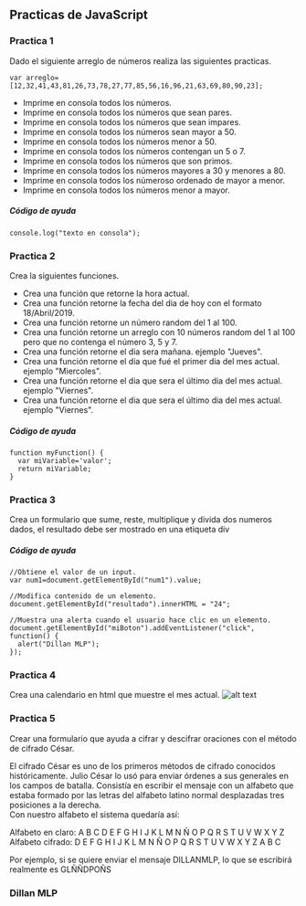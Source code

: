 ## Practicas de JavaScript

### Practica 1
Dado el siguiente arreglo de números realiza las siguientes practicas.
```
var arreglo=[12,32,41,43,81,26,73,78,27,77,85,56,16,96,21,63,69,80,90,23];
```

* Imprime en consola todos los números.
* Imprime en consola todos los números que sean pares.
* Imprime en consola todos los números que sean impares.
* Imprime en consola todos los números sean mayor a 50.
* Imprime en consola todos los números menor a 50.
* Imprime en consola todos los números contengan un 5 o 7.
* Imprime en consola todos los números que son primos.
* Imprime en consola todos los números mayores a 30 y menores a 80.
* Imprime en consola todos los númeroso ordenado de mayor a menor.
* Imprime en consola todos los números menor a mayor.

##### Código de ayuda
```
console.log("texto en consola");
```

### Practica 2
Crea la siguientes funciones.
* Crea una función que retorne la hora actual.
* Crea una función retorne la fecha del dia de hoy con el formato 18/Abril/2019.
* Crea una función retorne un número random del 1 al 100.
* Crea una función retorne un arreglo con 10 números random del 1 al 100 pero que no contenga el número 3, 5 y 7.
* Crea una función retorne el dia sera mañana. ejemplo "Jueves".
* Crea una función retorne el dia que fué el primer dia del mes actual. ejemplo "Miercoles".
* Crea una función retorne el dia que sera el último dia del mes actual. ejemplo "Viernes".
* Crea una función retorne el dia que sera el último dia del mes actual. ejemplo "Viernes".
##### Código de ayuda
```
function myFunction() {
  var miVariable='valor';
  return miVariable;
}
```


### Practica 3
Crea un formulario que sume, reste, multiplique y divida dos numeros dados, el resultado debe ser mostrado en una etiqueta div

##### Código de ayuda
```
//Obtiene el valor de un input.
var num1=document.getElementById("num1").value;

//Modifica contenido de un elemento.
document.getElementById("resultado").innerHTML = "24";

//Muestra una alerta cuando el usuario hace clic en un elemento.
document.getElementById("miBoton").addEventListener("click", function() {
  alert("Dillan MLP");
});
```

### Practica 4
Crea una calendario en html que muestre el mes actual. 
![alt text][logo]

[logo]: https://requenahdz.github.io/javascript/mes.png "Mes"

### Practica 5
Crear una formulario que ayuda a cifrar y descifrar oraciones con el método de cifrado César. 

El cifrado César es uno de los primeros métodos de cifrado conocidos históricamente. Julio César lo usó para enviar órdenes a sus generales en los campos de batalla. Consistía en escribir el mensaje con un alfabeto que estaba formado por las letras del alfabeto latino normal desplazadas tres posiciones a la derecha. <br>
Con nuestro alfabeto el sistema quedaría así:

Alfabeto en claro:	A B C D E F G H I J K L M N Ñ O P Q R S T U V W X Y Z <br>
Alfabeto cifrado:	  D E F G H I J K L M N Ñ O P Q R S T U V W X Y Z A B C

Por ejemplo, si se quiere enviar el mensaje DILLANMLP, lo que se escribirá realmente es GLÑÑDPOÑS



### Dillan MLP
